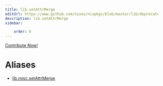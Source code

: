 ```yaml
---
title: lib.setAttrMerge
editUrl: https://www.github.com/nixos/nixpkgs/blob/master/lib/deprecated.nix#L202C18
description: lib.setAttrMerge
sidebar:

    order: 8
---
```


<a href="https://www.github.com/nixos/nixpkgs/blob/master/lib/deprecated.nix#L202C18">Contribute Now!</a>


# Aliases

- [lib.misc.setAttrMerge](./reference/lib/misc/lib-misc-setAttrMerge)


